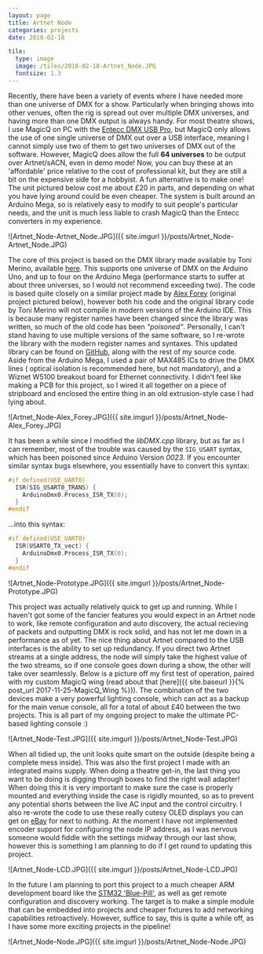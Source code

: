 ```yaml
---
layout: page
title: Artnet Node
categories: projects
date: 2018-02-18

tile:
  type: image
  image: /tiles/2018-02-18-Artnet_Node.JPG
  fontsize: 1.3
---
```


Recently, there have been a variety of events where I have needed more than one universe of DMX for a show. Particularly when bringing shows into other venues, often the rig is spread out over multiple DMX universes, and having more than one DMX output is always handy.
For most theatre shows, I use MagicQ on PC with the [Entecc DMX USB Pro](https://www.enttec.co.uk/product/protocols-gb/dmx512-gb/2-universe-usb-computer-interface-dmx/), but MagicQ only allows the use of one single universe of DMX out over a USB interface, meaning I cannot simply use two of them to get two universes of DMX out of the software. However, MagicQ does allow the full **64 universes** to be output over Artnet/sACN, even in demo mode! Now, you can buy these at an 'affordable' price relative to the cost of professional kit, but they are still a bit on the expensive side for a hobbyist. A fun alternative is to make one! The unit pictured below cost me about £20 in parts, and depending on what you have lying around could be even cheaper. The system is built around an Arduino Mega, so is relatively easy to modify to suit people's particular needs, and the unit is much less liable to crash MagicQ than the Entecc converters in my experience.

![Artnet_Node-Artnet_Node.JPG]({{ site.imgurl }}/posts/Artnet_Node-Artnet_Node.JPG)

The core of this project is based on the DMX library made available by Toni Merino, available [here](https://blog.deskontrol.net/arduino-based-dmx-artnet-node/). This supports one universe of DMX on the Arduino Uno, and up to four on the Arduino Mega (performance starts to suffer at about three universes, so I would not recommend exceeding two). The code is based quite closely on a similar project made by [Alex Forey](https://github.com/alfo/artnet) (original project pictured below), however both his code and the original library code by Toni Merino will not compile in modern versions of the Arduino IDE. This is because many register names have been changed since the library was written, so much of the old code has been *"poisoned"*. Personally, I can't stand having to use multiple versions of the same software, so I re-wrote the library with the modern register names and syntaxes. This updated library can be found on [GitHub](https://github.com/BOJIT/Artnet_Node), along with the rest of my source code.
Aside from the Arduino Mega, I used a pair of MAX485 ICs to drive the DMX lines ( optical isolation is recommended here, but not mandatory), and a Wiznet W5100 breakout board for Ethernet connectivity. I didn't feel like making a PCB for this project, so I wired it all together on a piece of stripboard and enclosed the entire thing in an old extrusion-style case I had lying about.

![Artnet_Node-Alex_Forey.JPG]({{ site.imgurl }}/posts/Artnet_Node-Alex_Forey.JPG)

It has been a while since I modified the *libDMX.cpp* library, but as far as I can remember, most of the trouble was caused by the ```SIG_USART``` syntax, which has been poisoned since Arduino Version *0023*. If you encounter similar
syntax bugs elsewhere, you essentially have to convert this syntax:

```c++
#if defined(USE_UART0)
  ISR(SIG_USART0_TRANS) {
    ArduinoDmx0.Process_ISR_TX(0);
  }
#endif
```

...into this syntax:

```c++
#if defined(USE_UART0)
  ISR(USART0_TX_vect) {
    ArduinoDmx0.Process_ISR_TX(0);
  }
#endif
```

![Artnet_Node-Prototype.JPG]({{ site.imgurl }}/posts/Artnet_Node-Prototype.JPG)

This project was actually relatively quick to get up and running. While I haven't got some of the fancier features you would expect in an Artnet node to work, like remote configuration and auto discovery, the actual recieving of packets and outputting DMX is rock solid, and has not let me down in a performance as of yet. The nice thing about Artnet compared to the USB interfaces is the ability to set up redundancy. If you direct two Artnet streams at a single address, the node will simply take the highest value of the two streams, so if one console goes down during a show, the other will take over seamlessly.
Below is a picture off my first test of operation, paired with my custom MagicQ wing (read about that [here]({{ site.baseurl }}{% post_url 2017-11-25-MagicQ_Wing %})). The combination of the two devices make a very powerful lighting console, which can act as a backup for the main venue console, all for a total of about £40 between the two projects. This is all part of my ongoing project to make the ultimate PC-based lighting console :)

![Artnet_Node-Test.JPG]({{ site.imgurl }}/posts/Artnet_Node-Test.JPG)

When all tidied up, the unit looks quite smart on the outside (despite being a complete mess inside). This was also the first project I made with an integrated mains supply. When doing a theatre get-in, the last thing you want to be doing is digging through boxes to find the right wall adapter! When doing this it is very important to make sure the case is properly mounted and everything inside the case is rigidly mounted, so as to prevent any potential shorts between the live AC input and the control circuitry.
I also re-wrote the code to use these really cutesy OLED displays you can get on [eBay](https://www.ebay.co.uk/itm/IIC-I2C-0-91-128x32-white-OLED-LCD-Display-Module-3-3v-5v-For-Arduino-PIC-PSHN/132893477621?epid=4002658264&hash=item1ef1118af5:g:lKYAAOSwu05bQsUy) for next to nothing. At the moment I have not implemented encoder support for configuring the node IP address, as I was nervous someone would fiddle with the settings midway through our last show, however this is something I am planning to do if I get round to updating this project.

![Artnet_Node-LCD.JPG]({{ site.imgurl }}/posts/Artnet_Node-LCD.JPG)

In the future I am planning to port this project to a much cheaper ARM development board like the [STM32 'Blue-Pill'](https://stm32-base.org/boards/STM32F103C8T6-Blue-Pill.html), as well as get remote configuration and discovery working. The target is to make a simple module that can be embedded into projects and cheaper fixtures to add networking capabilities retroactively.
However, suffice to say, this is quite a while off, as I have some more exciting projects in the pipeline!

![Artnet_Node-Node.JPG]({{ site.imgurl }}/posts/Artnet_Node-Node.JPG)
